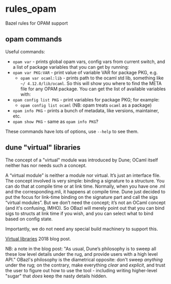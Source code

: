 # rules_opam
Bazel rules for OPAM support


## opam commands

Useful commands:

* `opam var` - prints global opam vars, config vars from current
  switch, and a list of package variables that you can get by running:
* `opam var PKG:VAR` - print value of variable VAR for package PKG, e.g.
  * `opam var ocaml:lib` - prints path to the ocaml std lib, something like `~/
4.12.0/lib/ocaml`. So this will show you where to find the META file for any OPAM package.
    You can get the list of available variables with:
* `opam config list PKG` - print variables for package PKG; for
  example:
  * `opam config list ocaml` (NB: opam treats `ocaml` as a package)
* `opam info PKG` - prints a bunch of metadata, like versions, maintainer, etc.
* `opam show PKG` - same as `opam info PKG`?

These commands have lots of options, use `--help` to see them.

## dune "virtual" libraries

The concept of a "virtual" module was introduced by Dune; OCaml itself
neither has nor needs such a concept.

A “virtual module” is neither a module nor virtual. It’s just an
interface file. The concept involved is very simple: binding a
signature to a structure. You can do that at compile time or at link
time. Normally, when you have one .ml and the corresponding.mli, it
happens at compile time. Dune just decided to put the focus for
link-time binding on the signature part and call the sigs “virtual
modules”. But we don’t need the concept; it’s not an OCaml concept
(and it's confusing, IMHO). So OBazl will merely point out that you can
bind sigs to structs at link time if you wish, and you can select what
to bind based on config state.

Importantly, we do not need any special build machinery to support
this.

[Virtual libraries](http://rgrinberg.com/posts/virtual-libraries/)
2018 blog post.

NB: a note in the blog post: "As usual, Dune’s philosophy is to sweep
all these low level details under the rug, and provide users with a
high level API." OBazl's philosophy is the diametrical opposite: don't
sweep _anything_ under the rug; on the contrary, make everything
_clear_ and _explicit_, and trust the user to figure out how to use
the tool - including writing higher-level "sugar" that _does_ keep the
nasty details hidden.

